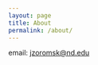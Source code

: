 ```yaml
---
layout: page
title: About
permalink: /about/
---
```


email: <a href = "mailto: jzoromsk@nd.edu">jzoromsk@nd.edu</a>
